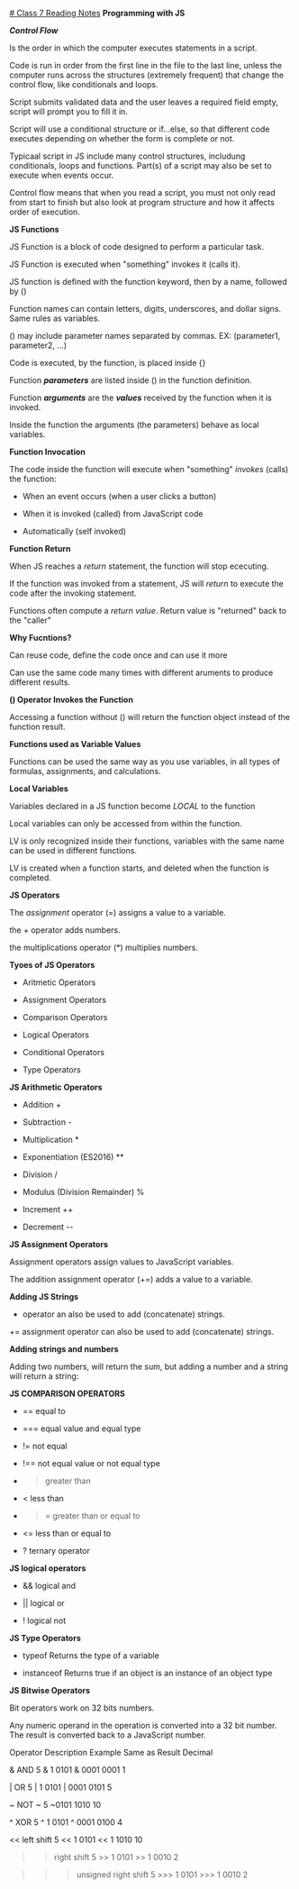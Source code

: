 [# Class 7 Reading Notes](https://github.com/snur206/readingnotes/blob/main/102/class7notes.md)
**Programming with JS**

***Control Flow***

Is the order in which the computer executes statements in a script.

Code is run in order from the first line in the file to the last line, unless the computer runs across the structures (extremely frequent) that change the control flow, like conditionals and loops.

Script submits validated data and the user leaves a required field empty, script will prompt you to fill it in.

Script will use a conditional structure or if...else, so that different code executes depending on whether the form is complete or not.

Typicaal script in JS include many control structures, includung conditionals, loops and functions. Part(s) of a script may also be set to execute when events occur.

Control flow means that when you read a script, you must not only read from start to finish but also look at program structure and how it affects order of execution.

**JS Functions**

JS Function is a block of code designed to perform a particular task.

JS Function is executed when "something" invokes it (calls it).

JS function is defined with the function keyword, then by a name, followed by ()

Function names can contain letters, digits, underscores, and dollar signs. Same rules as variables.

() may include parameter names separated by commas. EX: (parameter1, parameter2, ...)

Code is executed, by the function, is placed inside {}

Function ***parameters*** are listed inside () in the function definition.

Function ***arguments*** are the ***values*** received by the function when it is invoked.

Inside the function the arguments (the parameters) behave as local variables.

**Function Invocation**

The code inside the function will execute when "something" *invokes* (calls) the function:

- When an event occurs (when a user clicks a button)

- When it is invoked (called) from JavaScript code

- Automatically (self invoked)

**Function Return**

When JS reaches a *return* statement, the function will stop ececuting.

If the function was invoked from a statement, JS will *return* to execute the code after the invoking statement.

Functions often compute a *return value*. Return value is "returned" back to the "caller"

**Why Fucntions?**

Can reuse code, define the code once and can use it more

Can use the same code many times with different aruments to produce different results.

**() Operator Invokes the Function**

Accessing a function without () will return the function object instead of the function result.

**Functions used as Variable Values**

Functions can be used the same way as you use variables, in all types of formulas, assignments, and calculations.

**Local Variables**

Variables declared in a JS function become *LOCAL* to the function

Local variables can only be accessed from within the function.

LV is only recognized inside their functions, variables with the same name can be used in different functions.

LV is created when a function starts, and deleted when the function is completed.

**JS Operators**

The *assignment* operator (=) assigns a value to a variable.

the + operator adds numbers.

the multiplications operator (*) multiplies numbers.

**Tyoes of JS Operators**

- Aritmetic Operators

- Assignment Operators

- Comparison Operators

- Logical Operators

- Conditional Operators

- Type Operators

**JS Arithmetic Operators**

- Addition +

- Subtraction -

- Multiplication *

- Exponentiation (ES2016) **

- Division /

- Modulus (Division Remainder) %

- Increment ++

- Decrement --

**JS Assignment Operators**

Assignment operators assign values to JavaScript variables.

The addition assignment operator (+=) adds a value to a variable.

**Adding JS Strings**

+ operator an also be used to add (concatenate) strings.

+= assignment operator can also be used to add (concatenate) strings.

**Adding strings and numbers**

Adding two numbers, will return the sum, but adding a number and a string will return a string:

**JS COMPARISON OPERATORS**

- ==	equal to

- ===	equal value and equal type

- !=	not equal

- !==	not equal value or not equal type

- >	greater than

- <	less than

- >=	greater than or equal to

- <=	less than or equal to

- ?	ternary operator

**JS logical operators**

- &&	logical and

- ||	logical or

- !	logical not

**JS Type Operators**

- typeof	Returns the type of a variable

- instanceof	Returns true if an object is an instance of an object type

**JS Bitwise Operators**

Bit operators work on 32 bits numbers.

Any numeric operand in the operation is converted into a 32 bit number. The result is converted back to a JavaScript number.

Operator	Description	Example	Same as	Result	Decimal

&	AND	5 & 1	0101 & 0001	0001	 1

|	OR	5 | 1	0101 | 0001	0101	 5

~	NOT	~ 5	 ~0101	1010	 10

^	XOR	5 ^ 1	0101 ^ 0001	0100	 4

<<	left shift	5 << 1	0101 << 1	1010	 10

>>	right shift	5 >> 1	0101 >> 1	0010	  2

>>>	unsigned right shift	5 >>> 1	0101 >>> 1	0010	  2

